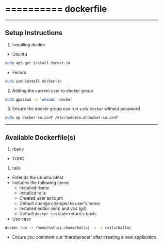 ==========
dockerfile
==========

------------------
Setup Instructions
------------------

1. Installing docker

  * Ubuntu
  ```sh
  sudo apt-get install docker.io
  ```

  * Fedora
  ```sh
  sudo yum install docker-io
  ```

2. Adding the current user to docker group

```sh
sudo gpasswd -a `whoami` docker
```

3. Ensure the docker group can run `sudo docker` without password

```sh
sudo cp docker-io.conf /etc/sudoers.d/docker-io.conf
```

-----------------------
Available Dockerfile(s)
-----------------------

1. rbenv
  * TODO
1. rails
  * Extends the ubuntu:latest
  * Includes the following items:
    * Installed rbenv
    * Installed rails
    * Created user account
    * Default change changed to user's home
    * Installed editor (vim) and vcs (git)
    * Default ```docker run``` state return's bash.
  * Use case
  ```sh
  docker run -v /home/hallaj:/home/hallaj -i -t rails/hallaj
  ```
  * Ensure you comment out 'therubyracer' after creating a new application
